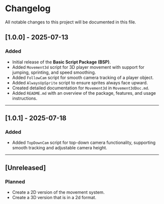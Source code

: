 # Changelog

All notable changes to this project will be documented in this file.

## [1.0.0] - 2025-07-13
### Added
- Initial release of the **Basic Script Package (BSP)**.
- Added `Movement3d` script for 3D player movement with support for jumping, sprinting, and speed smoothing.
- Added `FollowCam` script for smooth camera tracking of a player object.
- Added `AlwaysUpSprite` script to ensure sprites always face upward.
- Created detailed documentation for `Movement3d` in `Movement3dDoc.md`.
- Added `README.md` with an overview of the package, features, and usage instructions.

---

## [1.0.1] - 2025-07-18
### Added
- Added `TopDownCam` script for top-down camera functionality, supporting smooth tracking and adjustable camera height.

---

## [Unreleased]
### Planned
- Create a 2D version of the movement system.
- Create a 3D version that is in a 2d format.